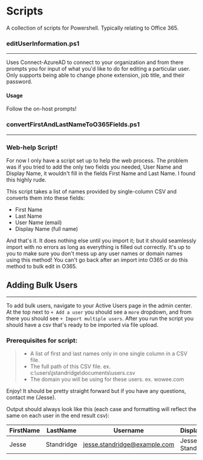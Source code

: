 # Scripts
A collection of scripts for Powershell. Typically relating to Office 365.

### editUserInformation.ps1
---

Uses Connect-AzureAD to connect to your organization and from there prompts you for input of what you'd like to do for editing a particular user. Only supports being able to change phone extension, job title, and their password.

#### Usage

Follow the on-host prompts! 

### convertFirstAndLastNameToO365Fields.ps1
---

### **Web-help Script!**
For now I only have a script set up to help the web process. The problem was if you tried to add the only two fields you needed, User Name and Display Name, it wouldn't fill in the fields First Name and Last Name. I found this highly rude. 

This script takes a list of names provided by single-column CSV and converts them into these fields:

* First Name
* Last Name
* User Name (email)
* Display Name (full name)

And that's it. It does nothing else until you import it; but it should seamlessly import with no errors as long as everything is filled out correctly. It's up to you to make sure you don't mess up any user names or domain names using this method! You can't go back after an import into O365 or do this method to bulk edit in O365.

## Adding Bulk Users
---
To add bulk users, navigate to your Active Users page in the admin center. At the top next to ```+ Add a user``` you should see a ```more``` dropdown, and from there you should see ```+ Import multiple users```. After you run the script you should have a csv that's ready to be imported via file upload.

### Prerequisites for script:
>* A list of first and last names only in one single column in a CSV file. 
>* The full path of this CSV file. ex. c:\users\jstandridge\documents\users.csv
>* The domain you will be using for these users. ex. wowee.com

Enjoy! It should be pretty straight forward but if you have any questions, contact me (Jesse).

Output should always look like this (each case and formatting will reflect the same on each user in the end result csv):

| FirstName | LastName | Username | DisplayName |
|---|---|---|---|
|Jesse | Standridge | jesse.standridge@example.com | Jesse Standridge |


